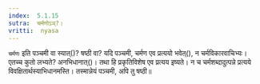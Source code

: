 ```yaml
---
index:  5.1.15
sutra:  चर्मणोऽञ्?।
vritti:  nyasa
---
```


`चर्मणः` इति पञ्चमी वा स्यात्()? षष्ठी वा? यदि पञ्चमी, चर्मण एव प्रत्ययो भवेत्(), न चर्मविकारवाचिभ्यः। एतच्च कुतो लभ्यते? अनभिधानात्()। तथा हि प्रकृतिविशेष एव प्रत्यय इष्यते। न च चर्मशब्दादुत्पन्ने प्रत्यये विवक्षितार्थस्याभिधानमस्ति। तस्मान्नेयं पञ्चमी, अपि तु षष्ठी॥
